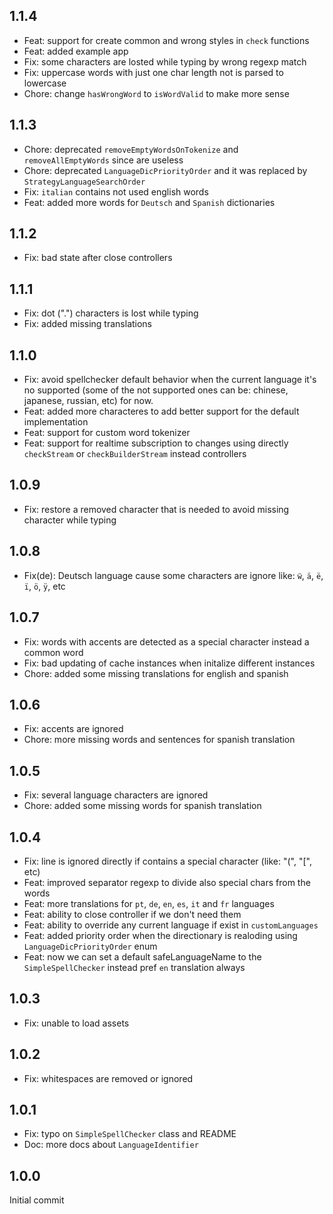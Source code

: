 ## 1.1.4

* Feat: support for create common and wrong styles in `check` functions 
* Feat: added example app
* Fix: some characters are losted while typing by wrong regexp match
* Fix: uppercase words with just one char length not is parsed to lowercase
* Chore: change `hasWrongWord` to `isWordValid` to make more sense

## 1.1.3

* Chore: deprecated `removeEmptyWordsOnTokenize` and `removeAllEmptyWords` since are useless
* Chore: deprecated `LanguageDicPriorityOrder` and it was replaced by `StrategyLanguageSearchOrder` 
* Fix: `italian` contains not used english words
* Feat: added more words for `Deutsch` and `Spanish` dictionaries

## 1.1.2

* Fix: bad state after close controllers

## 1.1.1

* Fix: dot (".") characters is lost while typing
* Fix: added missing translations

## 1.1.0

* Fix: avoid spellchecker default behavior when the current language it's no supported (some of the not supported ones can be: chinese, japanese, russian, etc) for now. 
* Feat: added more characteres to add better support for the default implementation 
* Feat: support for custom word tokenizer
* Feat: support for realtime subscription to changes using directly `checkStream` or `checkBuilderStream` instead controllers

## 1.0.9 

* Fix: restore a removed character that is needed to avoid missing character while typing

## 1.0.8

* Fix(de): Deutsch language cause some characters are ignore like: `ẅ`, `ä`, `ë`, `ï`, `ö`, `ÿ`, etc

## 1.0.7

* Fix: words with accents are detected as a special character instead a common word
* Fix: bad updating of cache instances when initalize different instances
* Chore: added some missing translations for english and spanish

## 1.0.6

* Fix: accents are ignored
* Chore: more missing words and sentences for spanish translation

## 1.0.5

* Fix: several language characters are ignored
* Chore: added some missing words for spanish translation

## 1.0.4

* Fix: line is ignored directly if contains a special character (like: "(", "[", etc)
* Feat: improved separator regexp to divide also special chars from the words
* Feat: more translations for `pt`, `de`, `en`, `es`, `it` and `fr` languages
* Feat: ability to close controller if we don't need them
* Feat: ability to override any current language if exist in `customLanguages`
* Feat: added priority order when the directionary is realoding using `LanguageDicPriorityOrder` enum 
* Feat: now we can set a default safeLanguageName to the `SimpleSpellChecker` instead pref `en` translation always

## 1.0.3

* Fix: unable to load assets

## 1.0.2

* Fix: whitespaces are removed or ignored

## 1.0.1

* Fix: typo on `SimpleSpellChecker` class and README 
* Doc: more docs about `LanguageIdentifier` 

## 1.0.0

Initial commit
